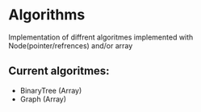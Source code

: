 # Algorithms
Implementation of diffrent algoritmes implemented with Node(pointer/refrences) and/or array

## Current algoritmes:
- BinaryTree (Array)
- Graph (Array)

